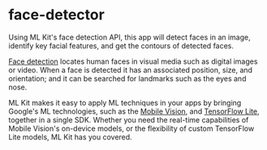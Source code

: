 # face-detector
Using ML Kit's face detection API, this app will detect faces in an image, identify key facial features, and get the contours of detected faces.

[Face detection](https://developers.google.com/ml-kit/vision/face-detection) locates human faces in visual media such as digital images or video. When a face is detected it has an associated position, size,
 and orientation; and it can be searched for landmarks such as the eyes and nose.

ML Kit makes it easy to apply ML techniques in your apps by bringing Google's ML technologies, such as the [Mobile Vision](https://developers.google.com/vision/), and [TensorFlow Lite](https://www.tensorflow.org/mobile/tflite/),
together in a single SDK. Whether you need the real-time capabilities of Mobile Vision's on-device models, or the flexibility of custom TensorFlow Lite models, ML Kit has you covered.